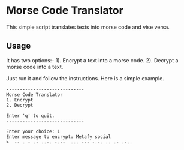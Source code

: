 # Morse Code Translator

This simple script translates texts into morse code and vise versa.

## Usage

It has two options:-
1). Encrypt a text into a morse code.
2). Decrypt a morse code into a text.

Just run it and follow the instructions. Here is a simple example.

```shell
-----------------------------
Morse Code Translator
1. Encrypt
2. Decrypt

Enter 'q' to quit.
-----------------------------

Enter your choice: 1
Enter message to encrypt: Metafy social
>  -- . - .- ..-. -.--  ... --- -.-. .. .- .-..
```
